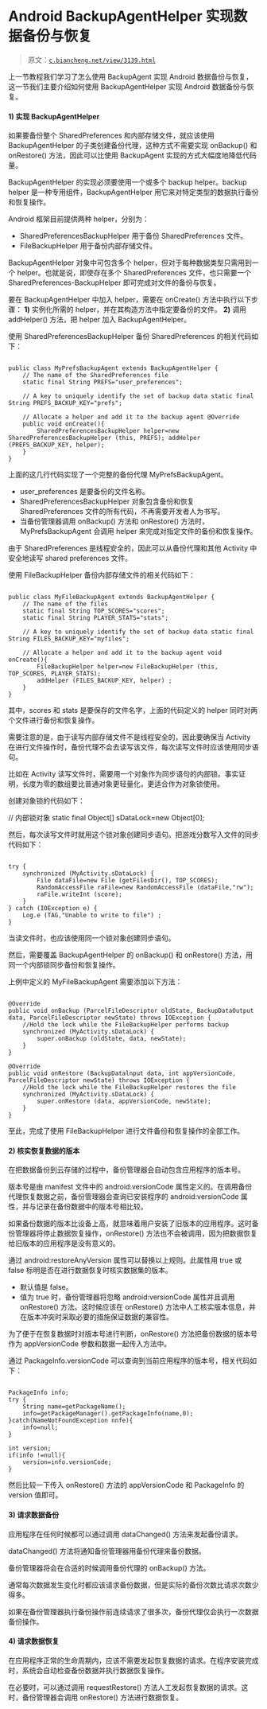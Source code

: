 # Android BackupAgentHelper 实现数据备份与恢复

> 原文：[`c.biancheng.net/view/3139.html`](http://c.biancheng.net/view/3139.html)

上一节教程我们学习了怎么使用 BackupAgent 实现 Android 数据备份与恢复，这一节我们主要介绍如何使用 BackupAgentHelper 实现 Android 数据备份与恢复。

#### 1) 实现 BackupAgentHelper

如果要备份整个 SharedPreferences 和内部存储文件，就应该使用 BackupAgentHelper 的子类创建备份代理，这种方式不需要实现 onBackup() 和 onRestore() 方法，因此可以比使用 BackupAgent 实现的方式大幅度地降低代码量。

BackupAgentHelper 的实现必须要使用一个或多个 backup helper。backup helper 是一种专用组件，BackupAgentHelper 用它来对特定类型的数据执行备份和恢复操作。

Android 框架目前提供两种 helper，分别为：

*   SharedPreferencesBackupHelper 用于备份 SharedPreferences 文件。
*   FileBackupHelper 用于备份内部存储文件。

BackupAgentHelper 对象中可包含多个 helper，但对于每种数据类型只需用到一个 helper。也就是说，即使存在多个 SharedPreferences 文件，也只需要一个 SharedPreferences-BackupHelper 即可完成对文件的备份与恢复。

要在 BackupAgentHelper 中加入 helper，需要在 onCreate() 方法中执行以下步骤：
**1)** 实例化所需的 helper，并在其构造方法中指定要备份的文件。
**2)** 调用 addHelper() 方法，把 helper 加入 BackupAgentHelper。

使用 SharedPreferencesBackupHelper 备份 SharedPreferences 的相关代码如下：

```

public class MyPrefsBackupAgent extends BackupAgentHelper {
    // The name of the SharedPreferences file
    static final String PREFS="user_preferences";

    // A key to uniquely identify the set of backup data static final String PREFS_BACKUP_KEY="prefs";

    // Allocate a helper and add it to the backup agent @Override
    public void onCreate(){
        SharedPreferencesBackupHelper helper=new SharedPreferencesBackupHelper (this, PREFS); addHelper (PREFS_BACKUP_KEY, helper);
    }
}
```

上面的这几行代码实现了一个完整的备份代理 MyPrefsBackupAgent。

*   user_preferences 是要备份的文件名称。
*   SharedPreferencesBackupHelper 对象包含备份和恢复 SharedPreferences 文件的所有代码，不再需要开发者人为书写。
*   当备份管理器调用 onBackup() 方法和 onRestore() 方法时，MyPrefsBackupAgent 会调用 helper 来完成对指定文件的备份和恢复操作。

由于 SharedPreferences 是线程安全的，因此可以从备份代理和其他 Activity 中安全地读写 shared preferences 文件。

使用 FileBackupHelper 备份内部存储文件的相关代码如下：

```

public class MyFileBackupAgent extends BackupAgentHelper {
    // The name of the files
    static final String TOP_SCORES="scores";
    static final String PLAYER_STATS="stats";

    // A key to uniquely identify the set of backup data static final String FILES_BACKUP_KEY="myfiles";

    // Allocate a helper and add it to the backup agent void onCreate(){
        FileBackupHelper helper=new FileBackupHelper (this, TOP_SCORES, PLAYER_STATS);
        addHelper (FILES_BACKUP_KEY, helper) ;
    }
}
```

其中，scores 和 stats 是要保存的文件名字，上面的代码定义的 helper 同时对两个文件进行备份和恢复操作。

需要注意的是，由于读写内部存储文件不是线程安全的，因此要确保当 Activity 在进行文件操作时，备份代理不会去读写该文件，每次读写文件时应该使用同步语句。

比如在 Activity 读写文件时，需要用一个对象作为同步语句的内部锁。事实证明，长度为零的数组要比普通对象更轻量化，更适合作为对象锁使用。

创建对象锁的代码如下：

// 内部锁对象
static final Object[] sDataLock=new Object[0];

然后，每次读写文件时就用这个锁对象创建同步语句。把游戏分数写入文件的同步代码如下：

```

try {
    synchronized (MyActivity.sDataLock) {
        File dataFile=new File (getFilesDir(), TOP_SCORES);
        RandomAccessFile raFile=new RandomAccessFile (dataFile,"rw");
        raFile.writeInt (score);
    }
} catch (IOException e) {
    Log.e (TAG,"Unable to write to file") ;
}
```

当读文件时，也应该使用同一个锁对象创建同步语句。

然后，需要覆盖 BackupAgentHelper 的 onBackup() 和 onRestore() 方法，用同一个内部锁同步备份和恢复操作。

上例中定义的 MyFileBackupAgent 需要添加以下方法：

```

@Override
public void onBackup (ParcelFileDescriptor oldState, BackupDataOutput data, ParcelFileDescriptor newState) throws IOException {
    //Hold the lock while the FileBackupHelper performs backup
    synchronized (MyActivity.sDataLock) {
        super.onBackup (oldState, data, newState);
    }
}

@Override
public void onRestore (BackupDatalnput data, int appVersionCode, ParcelFileDescriptor newState) throws IOException {
    //Hold the lock while the FileBackupHelper restores the file
    synchronized (MyActivity.sDataLock) {
        super.onRestore (data, appVersionCode, newState);
    }
}
```

至此，完成了使用 FileBackupHelper 进行文件备份和恢复操作的全部工作。

#### 2) 核实恢复数据的版本

在把数据备份到云存储的过程中，备份管理器会自动包含应用程序的版本号。

版本号是由 manifest 文件中的 android:versionCode 属性定义的。在调用备份代理恢复数据之前，备份管理器会查询已安装程序的 android:versionCode 属性，并与记录在备份数据中的版本号相比较。

如果备份数据的版本比设备上高，就意味着用户安装了旧版本的应用程序。这时备份管理器将停止数据恢复操作，onRestore() 方法也不会被调用，因为把数据恢复给旧版本的应用程序是没有意义的。

通过 android:restoreAnyVersion 属性可以替换以上规则。此属性用 true 或 false 标明是否在进行数据恢复时核实数据集的版本。

*   默认值是 false。
*   值为 true 时，备份管理器将忽略 android:versionCode 属性并且调用 onRestore() 方法。这时候应该在 onRestore() 方法中人工核实版本信息，并在版本冲突时采取必要的措施保证数据的兼容性。

为了便于在恢复数据时对版本号进行判断，onRestore() 方法把备份数据的版本号作为 appVersionCode 参数和数据一起传入方法中。

通过 PackageInfo.versionCode 可以查询到当前应用程序的版本号，相关代码如下：

```

PackageInfo info;
try {
    String name=getPackageName();
    info=getPackageManager().getPackageInfo(name,0);
}catch(NameNotFoundException nnfe){
    info=null;
}

int version;
if(info !=null){
    version=info.versionCode;
}
```

然后比较一下传入 onRestore() 方法的 appVersionCode 和 PackageInfo 的 version 值即可。

#### 3) 请求数据备份

应用程序在任何时候都可以通过调用 dataChanged() 方法来发起备份请求。

dataChanged() 方法将通知备份管理器用备份代理来备份数据。

备份管理器将会在合适的时候调用备份代理的 onBackup() 方法。

通常每次数据发生变化时都应该请求备份数据，但是实际的备份次数比请求次数少得多。

如果在备份管理器执行备份操作前连续请求了很多次，备份代理仅会执行一次数据备份操作。

#### 4) 请求数据恢复

在应用程序正常的生命周期内，应该不需要发起恢复数据的请求。在程序安装完成时，系统会自动检查备份数据并执行数据恢复操作。

在必要时，可以通过调用 requestRestore() 方法人工发起恢复数据的请求。这时，备份管理器会调用 onRestore() 方法进行数据恢复。